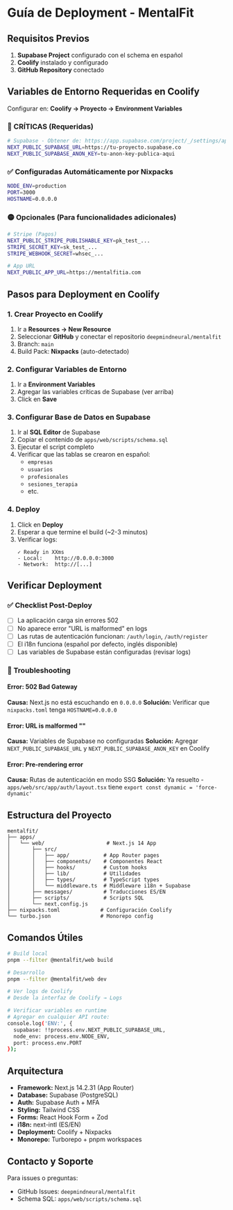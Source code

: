 # Guía de Deployment - MentalFit

## Requisitos Previos

1. **Supabase Project** configurado con el schema en español
2. **Coolify** instalado y configurado
3. **GitHub Repository** conectado

## Variables de Entorno Requeridas en Coolify

Configurar en: **Coolify → Proyecto → Environment Variables**

### 🔴 CRÍTICAS (Requeridas)

```bash
# Supabase - Obtener de: https://app.supabase.com/project/_/settings/api
NEXT_PUBLIC_SUPABASE_URL=https://tu-proyecto.supabase.co
NEXT_PUBLIC_SUPABASE_ANON_KEY=tu-anon-key-publica-aqui
```

### ✅ Configuradas Automáticamente por Nixpacks

```bash
NODE_ENV=production
PORT=3000
HOSTNAME=0.0.0.0
```

### 🟡 Opcionales (Para funcionalidades adicionales)

```bash
# Stripe (Pagos)
NEXT_PUBLIC_STRIPE_PUBLISHABLE_KEY=pk_test_...
STRIPE_SECRET_KEY=sk_test_...
STRIPE_WEBHOOK_SECRET=whsec_...

# App URL
NEXT_PUBLIC_APP_URL=https://mentalfitia.com
```

## Pasos para Deployment en Coolify

### 1. Crear Proyecto en Coolify

1. Ir a **Resources → New Resource**
2. Seleccionar **GitHub** y conectar el repositorio `deepmindneural/mentalfit`
3. Branch: `main`
4. Build Pack: **Nixpacks** (auto-detectado)

### 2. Configurar Variables de Entorno

1. Ir a **Environment Variables**
2. Agregar las variables críticas de Supabase (ver arriba)
3. Click en **Save**

### 3. Configurar Base de Datos en Supabase

1. Ir al **SQL Editor** de Supabase
2. Copiar el contenido de `apps/web/scripts/schema.sql`
3. Ejecutar el script completo
4. Verificar que las tablas se crearon en español:
   - `empresas`
   - `usuarios`
   - `profesionales`
   - `sesiones_terapia`
   - etc.

### 4. Deploy

1. Click en **Deploy**
2. Esperar a que termine el build (~2-3 minutos)
3. Verificar logs:
   ```
   ✓ Ready in XXms
   - Local:    http://0.0.0.0:3000
   - Network:  http://[...]
   ```

## Verificar Deployment

### ✅ Checklist Post-Deploy

- [ ] La aplicación carga sin errores 502
- [ ] No aparece error "URL is malformed" en logs
- [ ] Las rutas de autenticación funcionan: `/auth/login`, `/auth/register`
- [ ] El i18n funciona (español por defecto, inglés disponible)
- [ ] Las variables de Supabase están configuradas (revisar logs)

### 🐛 Troubleshooting

#### Error: 502 Bad Gateway
**Causa:** Next.js no está escuchando en `0.0.0.0`
**Solución:** Verificar que `nixpacks.toml` tenga `HOSTNAME=0.0.0.0`

#### Error: URL is malformed ""
**Causa:** Variables de Supabase no configuradas
**Solución:** Agregar `NEXT_PUBLIC_SUPABASE_URL` y `NEXT_PUBLIC_SUPABASE_ANON_KEY` en Coolify

#### Error: Pre-rendering error
**Causa:** Rutas de autenticación en modo SSG
**Solución:** Ya resuelto - `apps/web/src/app/auth/layout.tsx` tiene `export const dynamic = 'force-dynamic'`

## Estructura del Proyecto

```
mentalfit/
├── apps/
│   └── web/                    # Next.js 14 App
│       ├── src/
│       │   ├── app/           # App Router pages
│       │   ├── components/    # Componentes React
│       │   ├── hooks/         # Custom hooks
│       │   ├── lib/           # Utilidades
│       │   ├── types/         # TypeScript types
│       │   └── middleware.ts  # Middleware i18n + Supabase
│       ├── messages/          # Traducciones ES/EN
│       ├── scripts/           # Scripts SQL
│       └── next.config.js
├── nixpacks.toml             # Configuración Coolify
└── turbo.json                # Monorepo config
```

## Comandos Útiles

```bash
# Build local
pnpm --filter @mentalfit/web build

# Desarrollo
pnpm --filter @mentalfit/web dev

# Ver logs de Coolify
# Desde la interfaz de Coolify → Logs

# Verificar variables en runtime
# Agregar en cualquier API route:
console.log('ENV:', {
  supabase: !!process.env.NEXT_PUBLIC_SUPABASE_URL,
  node_env: process.env.NODE_ENV,
  port: process.env.PORT
});
```

## Arquitectura

- **Framework:** Next.js 14.2.31 (App Router)
- **Database:** Supabase (PostgreSQL)
- **Auth:** Supabase Auth + MFA
- **Styling:** Tailwind CSS
- **Forms:** React Hook Form + Zod
- **i18n:** next-intl (ES/EN)
- **Deployment:** Coolify + Nixpacks
- **Monorepo:** Turborepo + pnpm workspaces

## Contacto y Soporte

Para issues o preguntas:
- GitHub Issues: `deepmindneural/mentalfit`
- Schema SQL: `apps/web/scripts/schema.sql`
